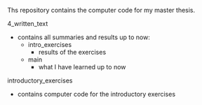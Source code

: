 Ths repository contains the computer code for my master thesis.

4_written_text
- contains all summaries and results up to now:
  - intro_exercises
    - results of the exercises
  - main
    - what I have learned up to now

introductory_exercises
- contains computer code for the introductory exercises




